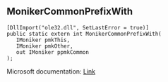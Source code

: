 ## MonikerCommonPrefixWith

```
[DllImport("ole32.dll", SetLastError = true)]
public static extern int MonikerCommonPrefixWith(
   IMoniker pmkThis,
   IMoniker pmkOther,
   out IMoniker ppmkCommon
);
```

Microsoft documentation: [Link](https://learn.microsoft.com/en-us/windows/win32/api/objbase/nf-objbase-monikercommonprefixwith)
